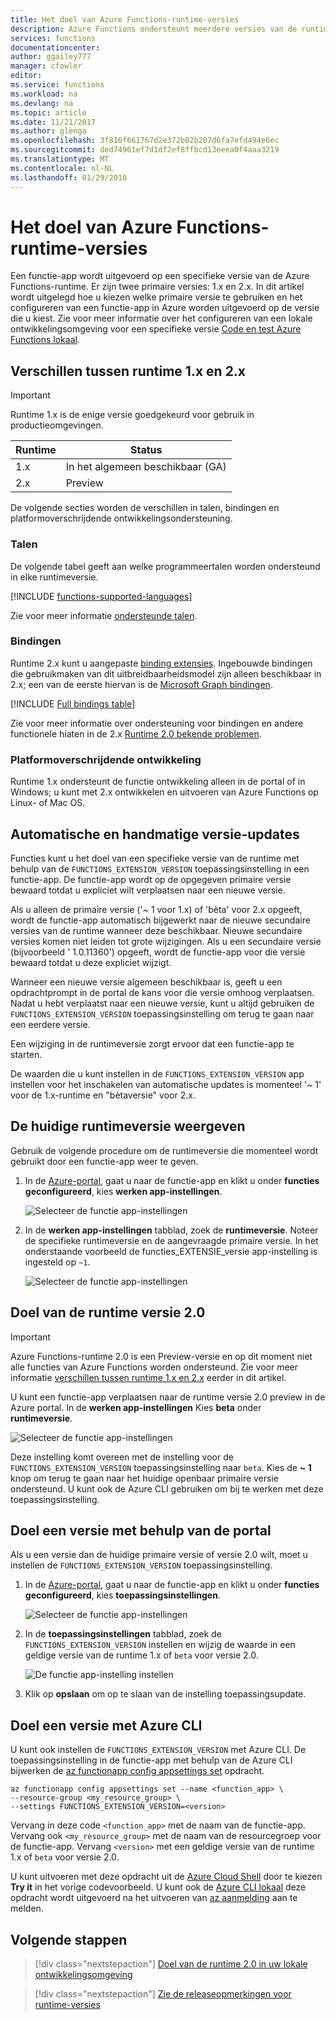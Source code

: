 ```yaml
---
title: Het doel van Azure Functions-runtime-versies
description: Azure Functions ondersteunt meerdere versies van de runtime. Informatie over het opgeven van de runtimeversie van een functie-app gehost in Azure.
services: functions
documentationcenter: 
author: ggailey777
manager: cfowler
editor: 
ms.service: functions
ms.workload: na
ms.devlang: na
ms.topic: article
ms.date: 11/21/2017
ms.author: glenga
ms.openlocfilehash: 3f816f661767d2e372b02b207d6fa7efd494e6ec
ms.sourcegitcommit: ded74961ef7d1df2ef8ffbcd13eeea0f4aaa3219
ms.translationtype: MT
ms.contentlocale: nl-NL
ms.lasthandoff: 01/29/2018
---
```

# <a name="how-to-target-azure-functions-runtime-versions"></a>Het doel van Azure Functions-runtime-versies

Een functie-app wordt uitgevoerd op een specifieke versie van de Azure Functions-runtime. Er zijn twee primaire versies: 1.x en 2.x. In dit artikel wordt uitgelegd hoe u kiezen welke primaire versie te gebruiken en het configureren van een functie-app in Azure worden uitgevoerd op de versie die u kiest. Zie voor meer informatie over het configureren van een lokale ontwikkelingsomgeving voor een specifieke versie [Code en test Azure Functions lokaal](functions-run-local.md).

## <a name="differences-between-runtime-1x-and-2x"></a>Verschillen tussen runtime 1.x en 2.x

> [!IMPORTANT] 
> Runtime 1.x is de enige versie goedgekeurd voor gebruik in productieomgevingen.

| Runtime | Status |
|---------|---------|
|1.x|In het algemeen beschikbaar (GA)|
|2.x|Preview|

De volgende secties worden de verschillen in talen, bindingen en platformoverschrijdende ontwikkelingsondersteuning.

### <a name="languages"></a>Talen

De volgende tabel geeft aan welke programmeertalen worden ondersteund in elke runtimeversie.

[!INCLUDE [functions-supported-languages](../../includes/functions-supported-languages.md)]

Zie voor meer informatie [ondersteunde talen](supported-languages.md).

### <a name="bindings"></a>Bindingen 

Runtime 2.x kunt u aangepaste [binding extensies](https://github.com/Azure/azure-webjobs-sdk-extensions/wiki/Binding-Extensions-Overview). Ingebouwde bindingen die gebruikmaken van dit uitbreidbaarheidsmodel zijn alleen beschikbaar in 2.x; een van de eerste hiervan is de [Microsoft Graph bindingen](functions-bindings-microsoft-graph.md).

[!INCLUDE [Full bindings table](../../includes/functions-bindings.md)]

Zie voor meer informatie over ondersteuning voor bindingen en andere functionele hiaten in de 2.x [Runtime 2.0 bekende problemen](https://github.com/Azure/azure-webjobs-sdk-script/wiki/Azure-Functions-runtime-2.0-known-issues).

### <a name="cross-platform-development"></a>Platformoverschrijdende ontwikkeling

Runtime 1.x ondersteunt de functie ontwikkeling alleen in de portal of in Windows; u kunt met 2.x ontwikkelen en uitvoeren van Azure Functions op Linux- of Mac OS.

## <a name="automatic-and-manual-version-updates"></a>Automatische en handmatige versie-updates

Functies kunt u het doel van een specifieke versie van de runtime met behulp van de `FUNCTIONS_EXTENSION_VERSION` toepassingsinstelling in een functie-app. De functie-app wordt op de opgegeven primaire versie bewaard totdat u expliciet wilt verplaatsen naar een nieuwe versie.

Als u alleen de primaire versie ('~ 1 voor 1.x) of 'bèta' voor 2.x opgeeft, wordt de functie-app automatisch bijgewerkt naar de nieuwe secundaire versies van de runtime wanneer deze beschikbaar. Nieuwe secundaire versies komen niet leiden tot grote wijzigingen. Als u een secundaire versie (bijvoorbeeld ' 1.0.11360') opgeeft, wordt de functie-app voor die versie bewaard totdat u deze expliciet wijzigt. 

Wanneer een nieuwe versie algemeen beschikbaar is, geeft u een opdrachtprompt in de portal de kans voor die versie omhoog verplaatsen. Nadat u hebt verplaatst naar een nieuwe versie, kunt u altijd gebruiken de `FUNCTIONS_EXTENSION_VERSION` toepassingsinstelling om terug te gaan naar een eerdere versie.

Een wijziging in de runtimeversie zorgt ervoor dat een functie-app te starten.

De waarden die u kunt instellen in de `FUNCTIONS_EXTENSION_VERSION` app instellen voor het inschakelen van automatische updates is momenteel '~ 1' voor de 1.x-runtime en "bètaversie" voor 2.x.

## <a name="view-the-current-runtime-version"></a>De huidige runtimeversie weergeven

Gebruik de volgende procedure om de runtimeversie die momenteel wordt gebruikt door een functie-app weer te geven. 

1. In de [Azure-portal](https://portal.azure.com), gaat u naar de functie-app en klikt u onder **functies geconfigureerd**, kies **werken app-instellingen**. 

    ![Selecteer de functie app-instellingen](./media/functions-versions/add-update-app-setting.png)

2. In de **werken app-instellingen** tabblad, zoek de **runtimeversie**. Noteer de specifieke runtimeversie en de aangevraagde primaire versie. In het onderstaande voorbeeld de functies\_EXTENSIE\_versie app-instelling is ingesteld op `~1`.
 
   ![Selecteer de functie app-instellingen](./media/functions-versions/function-app-view-version.png)

## <a name="target-the-version-20-runtime"></a>Doel van de runtime versie 2.0

>[!IMPORTANT]   
> Azure Functions-runtime 2.0 is een Preview-versie en op dit moment niet alle functies van Azure Functions worden ondersteund. Zie voor meer informatie [verschillen tussen runtime 1.x en 2.x](#differences-between-runtime-1x-and-2x) eerder in dit artikel.

U kunt een functie-app verplaatsen naar de runtime versie 2.0 preview in de Azure portal. In de **werken app-instellingen** Kies **beta** onder **runtimeversie**.  

![Selecteer de functie app-instellingen](./media/functions-versions/function-app-view-version.png)

Deze instelling komt overeen met de instelling voor de `FUNCTIONS_EXTENSION_VERSION` toepassingsinstelling naar `beta`. Kies de **~ 1** knop om terug te gaan naar het huidige openbaar primaire versie ondersteund. U kunt ook de Azure CLI gebruiken om bij te werken met deze toepassingsinstelling. 

## <a name="target-a-version-using-the-portal"></a>Doel een versie met behulp van de portal

Als u een versie dan de huidige primaire versie of versie 2.0 wilt, moet u instellen de `FUNCTIONS_EXTENSION_VERSION` toepassingsinstelling.

1. In de [Azure-portal](https://portal.azure.com), gaat u naar de functie-app en klikt u onder **functies geconfigureerd**, kies **toepassingsinstellingen**.

    ![Selecteer de functie app-instellingen](./media/functions-versions/add-update-app-setting1a.png)

2. In de **toepassingsinstellingen** tabblad, zoek de `FUNCTIONS_EXTENSION_VERSION` instellen en wijzig de waarde in een geldige versie van de runtime 1.x of `beta` voor versie 2.0. 

    ![De functie app-instelling instellen](./media/functions-versions/add-update-app-setting2.png)

3. Klik op **opslaan** om op te slaan van de instelling toepassingsupdate. 

## <a name="target-a-version-using-azure-cli"></a>Doel een versie met Azure CLI

 U kunt ook instellen de `FUNCTIONS_EXTENSION_VERSION` met Azure CLI. De toepassingsinstelling in de functie-app met behulp van de Azure CLI bijwerken de [az functionapp config appsettings set](/cli/azure/functionapp/config/appsettings#az_functionapp_config_appsettings_set) opdracht.

```azurecli-interactive
az functionapp config appsettings set --name <function_app> \
--resource-group <my_resource_group> \
--settings FUNCTIONS_EXTENSION_VERSION=<version>
```
Vervang in deze code `<function_app>` met de naam van de functie-app. Vervang ook `<my_resource_group>` met de naam van de resourcegroep voor de functie-app. Vervang `<version>` met een geldige versie van de runtime 1.x of `beta` voor versie 2.0. 

U kunt uitvoeren met deze opdracht uit de [Azure Cloud Shell](../cloud-shell/overview.md) door te kiezen **Try it** in het vorige codevoorbeeld. U kunt ook de [Azure CLI lokaal](/cli/azure/install-azure-cli) deze opdracht wordt uitgevoerd na het uitvoeren van [az aanmelding](/cli/azure#az_login) aan te melden.

## <a name="next-steps"></a>Volgende stappen

> [!div class="nextstepaction"]
> [Doel van de runtime 2.0 in uw lokale ontwikkelingsomgeving](functions-run-local.md)

> [!div class="nextstepaction"]
> [Zie de releaseopmerkingen voor runtime-versies](https://github.com/Azure/azure-webjobs-sdk-script/releases)